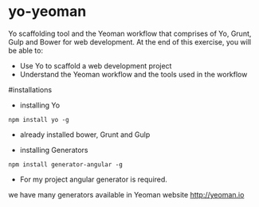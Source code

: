 # yo-yeoman
 Yo scaffolding tool and the Yeoman workflow that comprises of Yo, Grunt, Gulp and Bower for web development. At the end of this exercise, you will be able to:
- Use Yo to scaffold a web development project
- Understand the Yeoman workflow and the tools used in the workflow

#installations

* installing Yo
`````
npm install yo -g
`````
 - already installed bower, Grunt and Gulp

* installing Generators
``````
npm install generator-angular -g
``````
- For my project angular generator is required.

we have many generators available in Yeoman website http://yeoman.io  